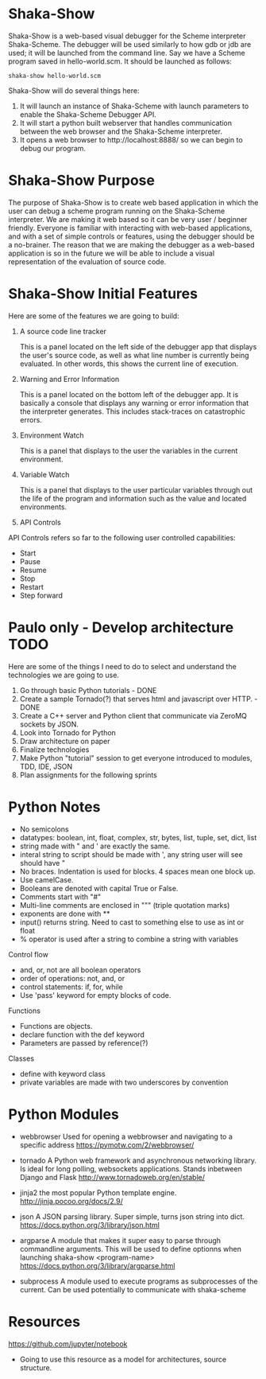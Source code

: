 # Shaka-Show

Shaka-Show is a web-based visual debugger for the Scheme interpreter Shaka-Scheme.
The debugger will be used similarly to how gdb or jdb are used; it will be launched from the command line.
Say we have a Scheme program saved in hello-world.scm. It should be launched as follows:
```
shaka-show hello-world.scm
```
Shaka-Show will do several things here:
1. It will launch an instance of Shaka-Scheme with launch parameters to enable the Shaka-Scheme Debugger API.
2. It will start a python built webserver that handles communication between the web browser and the Shaka-Scheme interpreter. 
3. It opens a web browser to http://localhost:8888/ so we can begin to debug our program.


# Shaka-Show Purpose

The purpose of Shaka-Show is to create web based application in which the user can debug a scheme program running on the Shaka-Scheme interpreter.
We are making it web based so it can be very user / beginner friendly. Everyone is familiar with interacting with web-based applications, and with a set of simple controls or features, using the debugger should be a no-brainer.
The reason that we are making the debugger as a web-based application is so in the future we will be able to include a visual representation of the evaluation of source code.


# Shaka-Show Initial Features

Here are some of the features we are going to build:

1. A source code line tracker

   This is a panel located on the left side of the debugger app that displays the user's source code, as well as what line number is currently being evaluated. In other words, this shows the current line of execution.

2. Warning and Error Information

   This is a panel located on the bottom left of the debugger app. It is basically a console that displays any warning or error information that the interpreter generates. This includes stack-traces on catastrophic errors.

3. Environment Watch

   This is a panel that displays to the user the variables in the current environment.

4. Variable Watch

   This is a panel that displays to the user particular variables through out the life of the program and information such as the value and located environments.

5. API Controls

  API Controls refers so far to the following user controlled capabilities:
  * Start
  * Pause
  * Resume
  * Stop
  * Restart
  * Step forward


# Paulo only - Develop architecture TODO

Here are some of the things I need to do to select and understand the technologies we are going to use.

1. Go through basic Python tutorials - DONE
2. Create a sample Tornado(?) that serves html and javascript over HTTP. - DONE
3. Create a C++ server and Python client that communicate via ZeroMQ sockets by JSON.
4. Look into Tornado for Python
5. Draw architecture on paper
6. Finalize technologies
7. Make Python "tutorial" session to get everyone introduced to modules, TDD, IDE, JSON
8. Plan assignments for the following sprints

# Python Notes

* No semicolons
* datatypes: boolean, int, float, complex, str, bytes, list, tuple, set, dict, list
* string made with " and ' are exactly the same.
* interal string to script should be made with ', any string user will see should have "
* No braces. Indentation is used for blocks. 4 spaces mean one block up.
* Use camelCase.
* Booleans are denoted with capital True or False.
* Comments start with "#"
* Multi-line comments are enclosed in """ (triple quotation marks)
* exponents are done with \*\*
* input() returns string. Need to cast to something else to use as int or float
* % operator is used after a string to combine a string with variables

Control flow
* and, or, not are all boolean operators
* order of operations: not, and, or
* control statements: if, for, while 
* Use 'pass' keyword for empty blocks of code.

Functions
* Functions are objects.
* declare function with the def keyword
* Parameters are passed by reference(?)

Classes
* define with keyword class
* private variables are made with two underscores by convention



# Python Modules

* webbrowser
   Used for opening a webbrowser and navigating to a specific address
   https://pymotw.com/2/webbrowser/

* tornado
   A Python web framework and asynchronous networking library.
   Is ideal for long polling, websockets applications.
   Stands inbetween Django and Flask
   http://www.tornadoweb.org/en/stable/

* jinja2
   the most popular Python template engine.
   http://jinja.pocoo.org/docs/2.9/

* json
   A JSON parsing library. Super simple, turns json string into dict.
   https://docs.python.org/3/library/json.html

* argparse
   A module that makes it super easy to parse through commandline arguments.
   This will be used to define optionns when launching shaka-show \<program-name\>
   https://docs.python.org/3/library/argparse.html

* subprocess
   A module used to execute programs as subprocesses of the current.
   Can be used potentially to communicate with shaka-scheme

# Resources

https://github.com/jupyter/notebook
 - Going to use this resource as a model for architectures, source structure.

